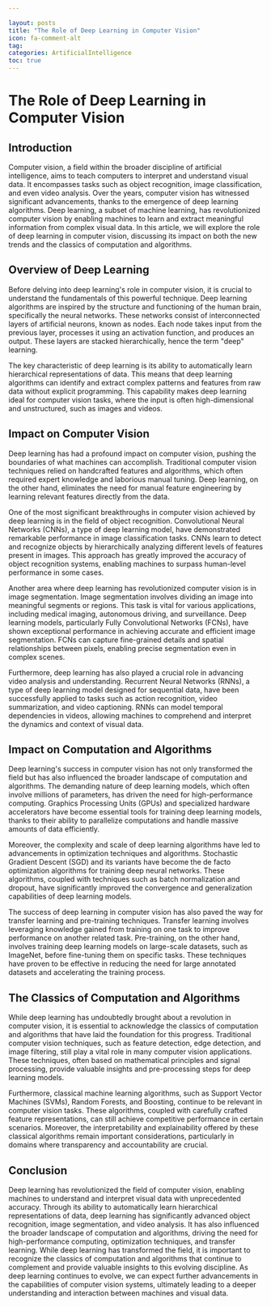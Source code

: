 ```yaml
---

layout: posts
title: "The Role of Deep Learning in Computer Vision"
icon: fa-comment-alt
tag:      
categories: ArtificialIntelligence
toc: true
---
```




# The Role of Deep Learning in Computer Vision

## Introduction

Computer vision, a field within the broader discipline of artificial intelligence, aims to teach computers to interpret and understand visual data. It encompasses tasks such as object recognition, image classification, and even video analysis. Over the years, computer vision has witnessed significant advancements, thanks to the emergence of deep learning algorithms. Deep learning, a subset of machine learning, has revolutionized computer vision by enabling machines to learn and extract meaningful information from complex visual data. In this article, we will explore the role of deep learning in computer vision, discussing its impact on both the new trends and the classics of computation and algorithms.

## Overview of Deep Learning

Before delving into deep learning's role in computer vision, it is crucial to understand the fundamentals of this powerful technique. Deep learning algorithms are inspired by the structure and functioning of the human brain, specifically the neural networks. These networks consist of interconnected layers of artificial neurons, known as nodes. Each node takes input from the previous layer, processes it using an activation function, and produces an output. These layers are stacked hierarchically, hence the term "deep" learning.

The key characteristic of deep learning is its ability to automatically learn hierarchical representations of data. This means that deep learning algorithms can identify and extract complex patterns and features from raw data without explicit programming. This capability makes deep learning ideal for computer vision tasks, where the input is often high-dimensional and unstructured, such as images and videos.

## Impact on Computer Vision

Deep learning has had a profound impact on computer vision, pushing the boundaries of what machines can accomplish. Traditional computer vision techniques relied on handcrafted features and algorithms, which often required expert knowledge and laborious manual tuning. Deep learning, on the other hand, eliminates the need for manual feature engineering by learning relevant features directly from the data.

One of the most significant breakthroughs in computer vision achieved by deep learning is in the field of object recognition. Convolutional Neural Networks (CNNs), a type of deep learning model, have demonstrated remarkable performance in image classification tasks. CNNs learn to detect and recognize objects by hierarchically analyzing different levels of features present in images. This approach has greatly improved the accuracy of object recognition systems, enabling machines to surpass human-level performance in some cases.

Another area where deep learning has revolutionized computer vision is in image segmentation. Image segmentation involves dividing an image into meaningful segments or regions. This task is vital for various applications, including medical imaging, autonomous driving, and surveillance. Deep learning models, particularly Fully Convolutional Networks (FCNs), have shown exceptional performance in achieving accurate and efficient image segmentation. FCNs can capture fine-grained details and spatial relationships between pixels, enabling precise segmentation even in complex scenes.

Furthermore, deep learning has also played a crucial role in advancing video analysis and understanding. Recurrent Neural Networks (RNNs), a type of deep learning model designed for sequential data, have been successfully applied to tasks such as action recognition, video summarization, and video captioning. RNNs can model temporal dependencies in videos, allowing machines to comprehend and interpret the dynamics and context of visual data.

## Impact on Computation and Algorithms

Deep learning's success in computer vision has not only transformed the field but has also influenced the broader landscape of computation and algorithms. The demanding nature of deep learning models, which often involve millions of parameters, has driven the need for high-performance computing. Graphics Processing Units (GPUs) and specialized hardware accelerators have become essential tools for training deep learning models, thanks to their ability to parallelize computations and handle massive amounts of data efficiently.

Moreover, the complexity and scale of deep learning algorithms have led to advancements in optimization techniques and algorithms. Stochastic Gradient Descent (SGD) and its variants have become the de facto optimization algorithms for training deep neural networks. These algorithms, coupled with techniques such as batch normalization and dropout, have significantly improved the convergence and generalization capabilities of deep learning models.

The success of deep learning in computer vision has also paved the way for transfer learning and pre-training techniques. Transfer learning involves leveraging knowledge gained from training on one task to improve performance on another related task. Pre-training, on the other hand, involves training deep learning models on large-scale datasets, such as ImageNet, before fine-tuning them on specific tasks. These techniques have proven to be effective in reducing the need for large annotated datasets and accelerating the training process.

## The Classics of Computation and Algorithms

While deep learning has undoubtedly brought about a revolution in computer vision, it is essential to acknowledge the classics of computation and algorithms that have laid the foundation for this progress. Traditional computer vision techniques, such as feature detection, edge detection, and image filtering, still play a vital role in many computer vision applications. These techniques, often based on mathematical principles and signal processing, provide valuable insights and pre-processing steps for deep learning models.

Furthermore, classical machine learning algorithms, such as Support Vector Machines (SVMs), Random Forests, and Boosting, continue to be relevant in computer vision tasks. These algorithms, coupled with carefully crafted feature representations, can still achieve competitive performance in certain scenarios. Moreover, the interpretability and explainability offered by these classical algorithms remain important considerations, particularly in domains where transparency and accountability are crucial.

## Conclusion

Deep learning has revolutionized the field of computer vision, enabling machines to understand and interpret visual data with unprecedented accuracy. Through its ability to automatically learn hierarchical representations of data, deep learning has significantly advanced object recognition, image segmentation, and video analysis. It has also influenced the broader landscape of computation and algorithms, driving the need for high-performance computing, optimization techniques, and transfer learning. While deep learning has transformed the field, it is important to recognize the classics of computation and algorithms that continue to complement and provide valuable insights to this evolving discipline. As deep learning continues to evolve, we can expect further advancements in the capabilities of computer vision systems, ultimately leading to a deeper understanding and interaction between machines and visual data.